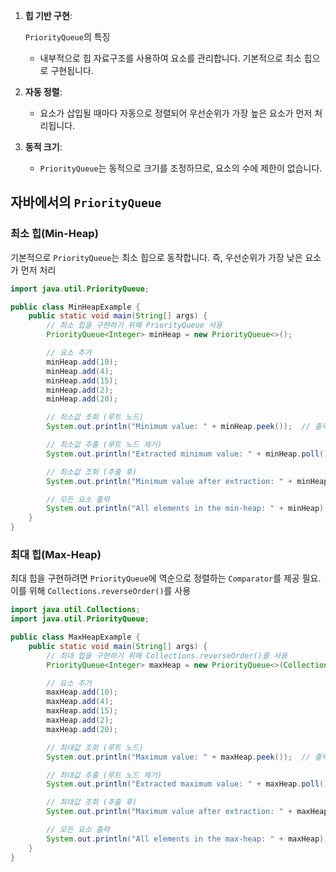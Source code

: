 1. **힙 기반 구현**:
    
    `PriorityQueue`의 특징
    
    - 내부적으로 힙 자료구조를 사용하여 요소를 관리합니다. 기본적으로 최소 힙으로 구현됩니다.
2. **자동 정렬**:
    
    - 요소가 삽입될 때마다 자동으로 정렬되어 우선순위가 가장 높은 요소가 먼저 처리됩니다.
3. **동적 크기**:
    
    - `PriorityQueue`는 동적으로 크기를 조정하므로, 요소의 수에 제한이 없습니다.

## 자바에서의 `PriorityQueue`

### 최소 힙(Min-Heap)

기본적으로 `PriorityQueue`는 최소 힙으로 동작합니다. 즉, 우선순위가 가장 낮은 요소가 먼저 처리

```java
import java.util.PriorityQueue;

public class MinHeapExample {
    public static void main(String[] args) {
        // 최소 힙을 구현하기 위해 PriorityQueue 사용
        PriorityQueue<Integer> minHeap = new PriorityQueue<>();

        // 요소 추가
        minHeap.add(10);
        minHeap.add(4);
        minHeap.add(15);
        minHeap.add(2);
        minHeap.add(20);

        // 최소값 조회 (루트 노드)
        System.out.println("Minimum value: " + minHeap.peek());  // 출력: 2

        // 최소값 추출 (루트 노드 제거)
        System.out.println("Extracted minimum value: " + minHeap.poll());  // 출력: 2

        // 최소값 조회 (추출 후)
        System.out.println("Minimum value after extraction: " + minHeap.peek());  // 출력: 4

        // 모든 요소 출력
        System.out.println("All elements in the min-heap: " + minHeap);
    }
}

```

### 최대 힙(Max-Heap)

최대 힙을 구현하려면 `PriorityQueue`에 역순으로 정렬하는 `Comparator`를 제공 필요. 이를 위해 `Collections.reverseOrder()`를 사용

```java
import java.util.Collections;
import java.util.PriorityQueue;

public class MaxHeapExample {
    public static void main(String[] args) {
        // 최대 힙을 구현하기 위해 Collections.reverseOrder()를 사용
        PriorityQueue<Integer> maxHeap = new PriorityQueue<>(Collections.reverseOrder());

        // 요소 추가
        maxHeap.add(10);
        maxHeap.add(4);
        maxHeap.add(15);
        maxHeap.add(2);
        maxHeap.add(20);

        // 최대값 조회 (루트 노드)
        System.out.println("Maximum value: " + maxHeap.peek());  // 출력: 20

        // 최대값 추출 (루트 노드 제거)
        System.out.println("Extracted maximum value: " + maxHeap.poll());  // 출력: 20

        // 최대값 조회 (추출 후)
        System.out.println("Maximum value after extraction: " + maxHeap.peek());  // 출력: 15

        // 모든 요소 출력
        System.out.println("All elements in the max-heap: " + maxHeap);
    }
}

```